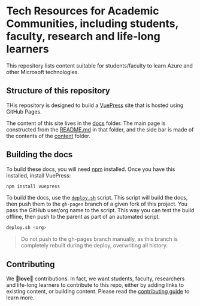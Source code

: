 # Tech Resources for Academic Communities, including students, faculty, research and life-long learners

This repository lists content suitable for students/faculty to learn Azure and other Microsoft technologies.

## Structure of this repository

THis repository is designed to build a [VuePress](https://vuepress.vuejs.org) site that is hosted using GitHub Pages.

The content of this site lives in the [docs](./docs) folder. The main page is constructed from the [README.md](./docs/README.md) in that folder, and the side bar is made of the contents of the [content](./docs/content) folder.

## Building the docs

To build these docs, you will need [npm](https://www.npmjs.com/get-npm) installed. Once you have this installed, install VuePress:

```sh
npm install vuepress
```

To build the docs, use the [`deploy.sh`](./deploy.sh) script. This script will build the docs, then push them to the `gh-pages` branch of a given fork of this project. You pass the GitHub user/org name to the script. This way you can test the build offline, then push to the parent as part of an automated script.

```sh
deploy.sh <org>
```

> Do not push to the gh-pages branch manually, as this branch is completely rebuilt during the deploy, overwriting all history.

## Contributing

We 💖**love**💖 contributions. In fact, we want students, faculty, researchers and life-long learners to contribute to this repo, either by adding links to existing content, or building content. Please read the [contributing guide](./docs/CONTRIBUTING.md) to learn more.
